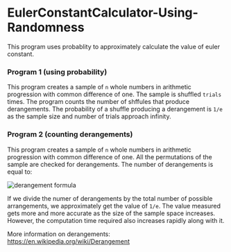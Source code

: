 # EulerConstantCalculator-Using-Randomness
This program uses probablity to approximately calculate the value of euler constant.

### Program 1 (using probability)
This program creates a sample of `n` whole numbers in arithmetic progression with common difference of one. The sample is shuffled `trials` times. The program counts the number of shffules that produce derangements. The probability of a shuffle producing a derangement is `1/e` as the sample size and number of trials approach infinity.

### Program 2 (counting derangements)
This program creates a sample of `n` whole numbers in arithmetic progression with common difference of one. All the permutations of the sample are checked for derangements. The number of derangements is equal to:

![derangement formula](http://i.imgur.com/0glC3f9.png)

If we divide the numer of derangements by the total number of possible arrangements, we approximately get the value of `1/e`. The value measured gets more and more accurate as the size of the sample space increases. However, the computation time required also increases rapidly along with it.


More information on derangements: https://en.wikipedia.org/wiki/Derangement

